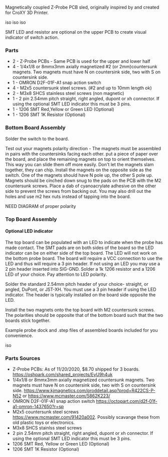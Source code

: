 Magnetically coupled Z-Probe PCB sled, originally inspired by and created for CroXY 3D Printer. 

iso iso iso

SMT LED and resistor are optional on the upper PCB to create visual indicator of switch action.

### Parts
* 2 - Z-Probe PCBs - Same PCB is used for the upper and lower half
* 4 - 1/4x1/8 or 8mmx3mm axially magnetized #2 (or 2mm)countersunk magnets.  Two magnets must have N on countersink side, two with S on countersink side.
* 1 - OMRON D2F-01F-A1 snap action switch
* 4 - M2x5 countersunk steel screws.  (#2 and up to 10mm length ok)
* 2 - M3x8 SHCS stainless steel screws (non magnetic)
* 1 - 2 pin 2.54mm pitch straight, right angled, dupont or xh connector.   If using the optional SMT LED indicator this must be 3 pins.
* 1 - 1206 SMT Red,Yellow or Green LED (Optional)
* 1 - 1206 SMT 1K Resistor (Optional)

### Bottom Board Assembly
Solder the switch to the board.  

Test out your magnets polarity direction - The magnets must be assembled in pairs with the countersinks facing each other.
put a piece of paper over the board, and place the remaining magnets on top to orient themselves. This way you can slide them off more easily. Don't let the magnets slam together, they can chip. Install the magnets on the opposite side as the switch.  One of the magnets should have N pole up, the other S pole up.  Magnets should be cinched down snug to the pads on the PCB with the M2 countersunk screws. Place a dab of cyanoacrylate adhesive on the other side to prevent the screws from backing out.  You may also drill out the holes and use m2 hex nuts instead of tapping into the board.

NEED DIAGRAM of proper polarity
 
### Top Board Assembly
#### Optional LED indicator
The top board can be populated with an LED to indicate when the probe has made contact. The SMT pads are on both sides of the board so the LED indicator can be on either side of the top board.  The LED will not work on the bottom probe board.  The board will require a VCC connection to use the LED and thus will require a 3 pin header.  If not using an LED you may use a 2 pin header inserted into SIG-GND. Solder a 1k 1206 resistor and a 1206 LED of your choice.  Pay attention to LED polarity.

Solder the standard 2.54mm pitch header of your choice- straight, or angled, DuPont, or JST-XH.  You must use a 3 pin header if using the LED indicator.  The header is typically installed on the board side opposite the LED.

Install the two magnets onto the top board with M2 countersunk screws.  The polarities should be opposite that of the bottom board such that the two boards stick together.


Example probe dock and .step files of assembled boards included for you convenience.

iso
### Parts Sources
* Z-Probe PCBs: As of 11/20/2020, $8.70 shipped for 3 boards. https://oshpark.com/shared_projects/EyU9h4uk
* 1/4x1/8 or 8mmx3mm axially magnetized countersunk magnets.  Two magnets must have N on countersink side, two with S on countersink side. https://www.kjmagnetics.com/proddetail.asp?prod=R422CS-P-N52 or https://www.mcmaster.com/5862K223/
* OMRON D2F-01F-A1 snap action switch https://octopart.com/d2f-01f-a1-omron-1437650?r=sp
* M2x5 countersunk steel screws https://www.mcmaster.com/91420a002.  Possibly scavange these from old plastic toys or electronics.
* M3x8 SHCS stainlss steel screws
* 2 pin 2.54mm pitch straight, right angled, dupont or xh connector.   If using the optional SMT LED indicator this must be 3 pins.
* 1206 SMT Red, Yellow or Green LED (Optional)
* 1206 SMT 1K Resistor (Optional)


